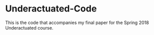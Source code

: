 # Underactuated-Code
This is the code that accompanies my final paper for the Spring 2018 Underactuated course. 
